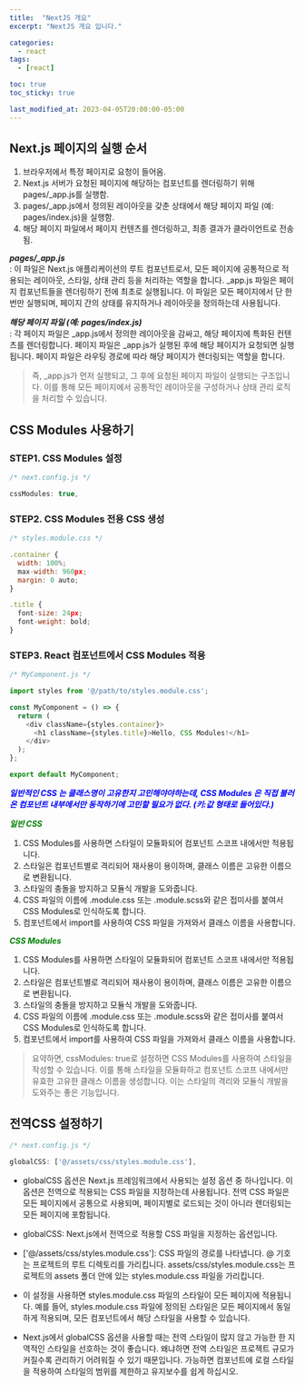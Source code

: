 ```yaml
---
title:  "NextJS 개요"
excerpt: "NextJS 개요 입니다."

categories:
  - react
tags:
  - [react]

toc: true
toc_sticky: true

last_modified_at: 2023-04-05T20:00:00-05:00
---
```


## Next.js 페이지의 실행 순서

1. 브라우저에서 특정 페이지로 요청이 들어옴.
2. Next.js 서버가 요청된 페이지에 해당하는 컴포넌트를 렌더링하기 위해 pages/_app.js를 실행함.
3. pages/_app.js에서 정의된 레이아웃을 갖춘 상태에서 해당 페이지 파일 (예: pages/index.js)을 실행함.
4. 해당 페이지 파일에서 페이지 컨텐츠를 렌더링하고, 최종 결과가 클라이언트로 전송됨.
  
***pages/_app.js***  
  : 이 파일은 Next.js 애플리케이션의 루트 컴포넌트로서, 모든 페이지에 공통적으로 적용되는 레이아웃, 스타일, 상태 관리 등을 처리하는 역할을 합니다. _app.js 파일은 페이지 컴포넌트들을 렌더링하기 전에 최초로 실행됩니다. 이 파일은 모든 페이지에서 단 한 번만 실행되며, 페이지 간의 상태를 유지하거나 레이아웃을 정의하는데 사용됩니다.

***해당 페이지 파일 (예: pages/index.js)***  
  : 각 페이지 파일은 _app.js에서 정의한 레이아웃을 감싸고, 해당 페이지에 특화된 컨텐츠를 렌더링합니다. 페이지 파일은 _app.js가 실행된 후에 해당 페이지가 요청되면 실행됩니다. 페이지 파일은 라우팅 경로에 따라 해당 페이지가 렌더링되는 역할을 합니다.

> 즉, _app.js가 먼저 실행되고, 그 후에 요청된 페이지 파일이 실행되는 구조입니다. 이를 통해 모든 페이지에서 공통적인 레이아웃을 구성하거나 상태 관리 로직을 처리할 수 있습니다.






## CSS Modules 사용하기
### STEP1. CSS Modules 설정
```js
/* next.config.js */

cssModules: true,

```

### STEP2. CSS Modules 전용 CSS 생성
```js
/* styles.module.css */

.container {
  width: 100%;
  max-width: 960px;
  margin: 0 auto;
}

.title {
  font-size: 24px;
  font-weight: bold;
}

```

### STEP3. React 컴포넌트에서 CSS Modules 적용
```js
/* MyComponent.js */

import styles from '@/path/to/styles.module.css';

const MyComponent = () => {
  return (
    <div className={styles.container}>
      <h1 className={styles.title}>Hello, CSS Modules!</h1>
    </div>
  );
};

export default MyComponent;

```

<span style="color:blue"><b><I>일반적인 CSS 는 클래스명이 고유한지 고민해야야하는데, CSS Modules 은 직접 불러온 컴포넌트 내부에서만 동작하기에 고민할 필요가 없다. (키:값 형태로 들어있다.)</I></b></span>   

<span style="color:green"><b>***일반 CSS***</b></span>  
1. CSS Modules를 사용하면 스타일이 모듈화되어 컴포넌트 스코프 내에서만 적용됩니다.
2. 스타일은 컴포넌트별로 격리되어 재사용이 용이하며, 클래스 이름은 고유한 이름으로 변환됩니다.
3. 스타일의 충돌을 방지하고 모듈식 개발을 도와줍니다.
4. CSS 파일의 이름에 .module.css 또는 .module.scss와 같은 접미사를 붙여서 CSS Modules로 인식하도록 합니다.
5. 컴포넌트에서 import를 사용하여 CSS 파일을 가져와서 클래스 이름을 사용합니다.
  
  
<span style="color:green"><b>***CSS Modules***</b></span>  
1. CSS Modules를 사용하면 스타일이 모듈화되어 컴포넌트 스코프 내에서만 적용됩니다.
2. 스타일은 컴포넌트별로 격리되어 재사용이 용이하며, 클래스 이름은 고유한 이름으로 변환됩니다.
3. 스타일의 충돌을 방지하고 모듈식 개발을 도와줍니다.
4. CSS 파일의 이름에 .module.css 또는 .module.scss와 같은 접미사를 붙여서 CSS Modules로 인식하도록 합니다.
5. 컴포넌트에서 import를 사용하여 CSS 파일을 가져와서 클래스 이름을 사용합니다.


> 요약하면, cssModules: true로 설정하면 CSS Modules를 사용하여 스타일을 작성할 수 있습니다. 이를 통해 스타일을 모듈화하고 컴포넌트 스코프 내에서만 유효한 고유한 클래스 이름을 생성합니다. 이는 스타일의 격리와 모듈식 개발을 도와주는 좋은 기능입니다.





## 전역CSS 설정하기

```js
/* next.config.js */

globalCSS: ['@/assets/css/styles.module.css'],

```

- globalCSS 옵션은 Next.js 프레임워크에서 사용되는 설정 옵션 중 하나입니다. 이 옵션은 전역으로 적용되는 CSS 파일을 지정하는데 사용됩니다. 전역 CSS 파일은 모든 페이지에서 공통으로 사용되며, 페이지별로 로드되는 것이 아니라 렌더링되는 모든 페이지에 포함됩니다.
  
- globalCSS: Next.js에서 전역으로 적용할 CSS 파일을 지정하는 옵션입니다.

- ['@/assets/css/styles.module.css']: CSS 파일의 경로를 나타냅니다. @ 기호는 프로젝트의 루트 디렉토리를 가리킵니다. assets/css/styles.module.css는 프로젝트의 assets 폴더 안에 있는 styles.module.css 파일을 가리킵니다.

- 이 설정을 사용하면 styles.module.css 파일의 스타일이 모든 페이지에 적용됩니다. 예를 들어, styles.module.css 파일에 정의된 스타일은 모든 페이지에서 동일하게 적용되며, 모든 컴포넌트에서 해당 스타일을 사용할 수 있습니다.

- Next.js에서 globalCSS 옵션을 사용할 때는 전역 스타일이 많지 않고 가능한 한 지역적인 스타일을 선호하는 것이 좋습니다. 왜냐하면 전역 스타일은 프로젝트 규모가 커질수록 관리하기 어려워질 수 있기 때문입니다. 가능하면 컴포넌트에 로컬 스타일을 적용하여 스타일의 범위를 제한하고 유지보수를 쉽게 하십시오.
